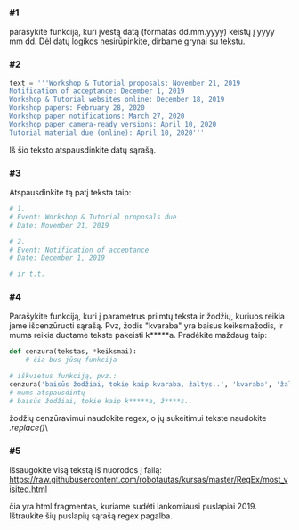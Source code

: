 ### #1
parašykite funkciją, kuri įvestą datą (formatas dd.mm.yyyy) keistų į yyyy mm dd. 
Dėl datų logikos nesirūpinkite, dirbame grynai su tekstu.

### #2
 ```python
text = '''Workshop & Tutorial proposals: November 21, 2019
Notification of acceptance: December 1, 2019
Workshop & Tutorial websites online: December 18, 2019
Workshop papers: February 28, 2020
Workshop paper notifications: March 27, 2020
Workshop paper camera-ready versions: April 10, 2020
Tutorial material due (online): April 10, 2020'''
```
Iš šio teksto atspausdinkite datų sąrašą.

### #3 
Atspausdinkite tą patį teksta taip:

```python
# 1.
# Event: Workshop & Tutorial proposals due
# Date: November 21, 2019

# 2.
# Event: Notification of acceptance
# Date: December 1, 2019

# ir t.t.
```

### #4 
Parašykite funkciją, kuri į parametrus priimtų teksta ir žodžių, kuriuos reikia jame išcenzūruoti sąrašą.
Pvz, žodis "kvaraba" yra baisus keiksmažodis, ir mums reikia duotame tekste pakeisti k*****a. 
Pradėkite maždaug taip:
```python
def cenzura(tekstas, *keiksmai):
    # čia bus jūsų funkcija

# iškvietus funkciją, pvz.:
cenzura('baisūs žodžiai, tokie kaip kvaraba, žaltys..', 'kvaraba', 'žaltys')
# mums atspausdintų
# baisūs žodžiai, tokie kaip k*****a, ž****s..
```
žodžių cenzūravimui naudokite regex, o jų sukeitimui tekste naudokite *.replace()*\
### #5

Išsaugokite visą tekstą iš nuorodos į failą:
https://raw.githubusercontent.com/robotautas/kursas/master/RegEx/most_visited.html

čia yra html fragmentas, kuriame sudėti lankomiausi puslapiai 2019. 
Ištraukite šių puslapių sąrašą regex pagalba.

